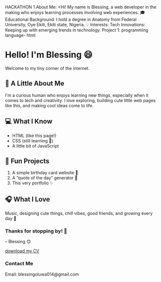 HACKATHON 1
 About Me: <Hi! My name is Blessing, a web developer in the making who enjoys learning processes involving web experiences.
🎓 Educational Background: I hold a degree in Anatomy from Federal University, Oye Ekiti, Ekiti state, Nigeria.
💡 Interests: Tech Innovations: Keeping up with emerging trends in technology.
Project 1: programming language- html

  <h1>Hello! I'm Blessing 😄</h1>
  <p>Welcome to my tiny corner of the internet.</p>

  <h2>🌼 A Little About Me</h2>
  <p>
    I'm a curious human who enjoys learning new things, especially when it comes to tech and creativity.
    I love exploring, building cute little web pages like this, and making cool ideas come to life.
  </p>

  <h2>💻 What I Know</h2>
  <ul>
    <li>HTML (like this page!)</li>
    <li>CSS (still learning 🐣)</li>
    <li>A little bit of JavaScript</li>
  </ul>

  <h2>🌟 Fun Projects</h2>
  <ol>
    <li>A simple birthday card website 🎂</li>
    <li>A “quote of the day” generator 💬</li>
    <li>This very portfolio ✨</li>
  </ol>

  <h2>🎧 What I Love</h2> <p> Music, designing cute things, chill vibes, good friends, and growing every day 🌱

  <h3>Thanks for stopping by! 💖</h3>
  <p>– Blessing 😊</p>

<a href="https://1drv.ms/w/c/21604f67f514eda7/Eb-5G1OVTJBIidf0Bs3P_K8BHE98-mBT82HdjWFmuWYKWA?e=dS4TE1"> download my CV</a>
  <h3>Contact Me</h3>
  <p>Email: blessingoluwa014@gmail.com</p>
 
